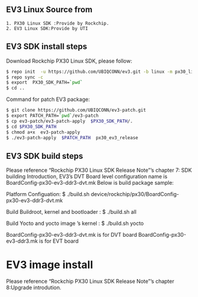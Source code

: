 
## EV3 Linux Source from
    1. PX30 Linux SDK :Provide by Rockchip. 
    2. EV3 Linux SDK:Provide by UTI
           
## EV3 SDK install steps
 Download Rockchip PX30 Linux SDK, please follow:
``` sh 
$ repo init  -u https://github.com/UBIQCONN/ev3.git -b linux -m px30_linux4.19_release.xml
$ repo sync -c 
$ export  PX30_SDK_PATH=`pwd`
$ cd ..
```
    
Command for patch EV3 package:
```sh
$ git clone https://github.com/UBIQCONN/ev3-patch.git
$ export PATCH_PATH=`pwd`/ev3-patch
$ cp ev3-patch/ev3-patch-apply  $PX30_SDK_PATH/.
$ cd $PX30_SDK_PATH
$ chmod a+x  ev3-patch-apply
$ ./ev3-patch-apply  $PATCH_PATH  px30_ev3_release
```
## EV3 SDK build steps
Please reference “Rockchip PX30 Linux SDK Release Note”’s chapter 7: SDK building Introduction, EV3’s DVT Board level configuration name is BoardConfig-px30-ev3-ddr3-dvt.mk
	Below is build package sample: 

Platform Configuation:
	$  ./build.sh device/rockchip/px30/BoardConfig-px30-ev3-ddr3-dvt.mk
	
Build Buildroot, kernel and bootloader :
	$  ./build.sh all	

Build Yocto and yocto image ’s kernel :
     $  ./build.sh yocto
	 
BoardConfig-px30-ev3-ddr3-dvt.mk is for DVT board
BoardConfig-px30-ev3-ddr3.mk is for EVT board

# EV3 image install
Please reference “Rockchip PX30 Linux SDK Release Note”’s chapter 8:Upgrade introdution.

              
